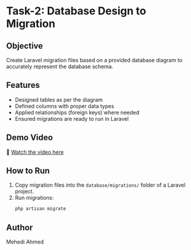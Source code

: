 # Task-2: Database Design to Migration

## Objective
Create Laravel migration files based on a provided database diagram to accurately represent the database schema.

## Features
- Designed tables as per the diagram
- Defined columns with proper data types
- Applied relationships (foreign keys) where needed
- Ensured migrations are ready to run in Laravel

## Demo Video
🎥 [Watch the video here](https://drive.google.com/file/d/1_t5TECBVJrKAAZoONJvEsAkey7Q6ruMl/view?usp=drive_link)

## How to Run
1. Copy migration files into the `database/migrations/` folder of a Laravel project.
2. Run migrations:
   ```bash
   php artisan migrate

## Author ##
Mehedi Ahmed
